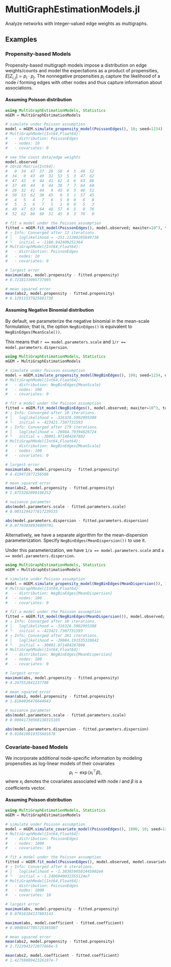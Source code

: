 # MultiGraphEstimationModels.jl

<!--
![Lifecycle](https://img.shields.io/badge/lifecycle-experimental-orange.svg)<!--
![Lifecycle](https://img.shields.io/badge/lifecycle-maturing-blue.svg)
![Lifecycle](https://img.shields.io/badge/lifecycle-stable-green.svg)
![Lifecycle](https://img.shields.io/badge/lifecycle-retired-orange.svg)
![Lifecycle](https://img.shields.io/badge/lifecycle-archived-red.svg)
![Lifecycle](https://img.shields.io/badge/lifecycle-dormant-blue.svg)
[![Build Status](https://travis-ci.com/alanderos91/MultiGraphEstimationModels.jl.svg?branch=master)](https://travis-ci.com/alanderos91/MultiGraphEstimationModels.jl)
[![codecov.io](http://codecov.io/github/alanderos91/MultiGraphEstimationModels.jl/coverage.svg?branch=master)](http://codecov.io/github/alanderos91/MultiGraphEstimationModels.jl?branch=master)
[![Documentation](https://img.shields.io/badge/docs-stable-blue.svg)](https://alanderos91.github.io/MultiGraphEstimationModels.jl/stable)
[![Documentation](https://img.shields.io/badge/docs-master-blue.svg)](https://alanderos91.github.io/MultiGraphEstimationModels.jl/dev)
-->

Analyze networks with integer-valued edge weights as multigraphs.

## Examples

### Propensity-based Models

Propensity-based multigraph models impose a distribution on edge weights/counts and model the expectations as a product of propensities, $E[Z_{i,j}] = p_{i} \cdot p_{j}$.
The nonnegative propensities $p_{i}$ capture the likelihood of a node $i$ forming edges with other nodes and thus capture information about associations.

#### Assuming Poisson distribution

```julia
using MultiGraphEstimationModels, Statistics
mGEM = MultiGraphEstimationModels

# simulate under Poisson assumption
model = mGEM.simulate_propensity_model(PoissonEdges(), 10; seed=1234)
# MultiGraphModel{Int64,Float64}:
#   - distribution: PoissonEdges
#   - nodes: 10
#   - covariates: 0

# see the count data/edge weights
model.observed
# 10×10 Matrix{Int64}:
#   0  34  47  37  26  50  4  5  49  52
#  34   0  43  49  32  53  5  3  47  62
#  47  43   0  44  41  62  4  6  63  86
#  37  49  44   0  44  38  7  7  64  60
#  26  32  41  44   0  45  6  5  48  51
#  50  53  62  38  45   0  5  1  57  45
#   4   5   4   7   6   5  0  0   6   8
#   5   3   6   7   5   1  0  0   5   3
#  49  47  63  64  48  57  6  5   0  76
#  52  62  86  60  51  45  8  3  76   0

# fit a model under the Poisson assumption
fitted = mGEM.fit_model(PoissonEdges(), model.observed; maxiter=10^3, tolerance=1e-6)
# ┌ Info: Converged after 13 iterations.
# │   loglikelihood = -251.21288265649738
# └   initial = -1188.942409251364
# MultiGraphModel{Int64,Float64}:
#   - distribution: PoissonEdges
#   - nodes: 10
#   - covariates: 0

# largest error
maximum(abs, model.propensity - fitted.propensity)
# 0.7218133095737995

# mean squared error
mean(abs2, model.propensity - fitted.propensity)
# 0.12911537825681738
```

#### Assuming Negative Binomial distribution

By default, we parameterize the negative binomial in the mean-scale formulation; that is, the option `NegBinEdges()` is equivalent to `NegBinEdges(MeanScale())`.

This means that `r == model.parameters.scale` and `1/r == model.parameters.dispersion`.

```julia
using MultiGraphEstimationModels, Statistics
mGEM = MultiGraphEstimationModels

# simulate under Poisson assumption
model = mGEM.simulate_propensity_model(NegBinEdges(), 100; seed=1234, dispersion=5.0)
# MultiGraphModel{Int64,Float64}:
#   - distribution: NegBinEdges{MeanScale}
#   - nodes: 100
#   - covariates: 0

# fit a model under the Poisson assumption
fitted = mGEM.fit_model(NegBinEdges(), model.observed; maxiter=10^3, tolerance=1e-6)
# ┌ Info: Converged after 10 iterations.
# │   loglikelihood = -316326.5902995308
# └   initial = -423421.7307731593
# ┌ Info: Converged after 179 iterations.
# │   loglikelihood = -29084.79394826724
# └   initial = -30001.971484287802
# MultiGraphModel{Int64,Float64}:
#   - distribution: NegBinEdges{MeanScale}
#   - nodes: 100
#   - covariates: 0

# largest error
maximum(abs, model.propensity - fitted.propensity)
# 4.419471977156508

# mean squared error
mean(abs2, model.propensity - fitted.propensity)
# 1.8753282099196253

# nuisance parameter
abs(model.parameters.scale - fitted.parameters.scale)
# 0.0031294277817239535

abs(model.parameters.dispersion - fitted.parameters.dispersion)
# 0.07703038934089701
```

Alternatively, we have a separate algorithm for the mean-dispersion parameterization. Specify `NegBinEdges(MeanDispersion())` to use it.

Under this parameterization, we have `1/a == model.parameters.scale` and `a == model.parameters.dispersion`.

```julia
using MultiGraphEstimationModels, Statistics
mGEM = MultiGraphEstimationModels

# simulate under Poisson assumption
model = mGEM.simulate_propensity_model(NegBinEdges(MeanDispersion()), 100; seed=1234, dispersion=5.0)
# MultiGraphModel{Int64,Float64}:
#   - distribution: NegBinEdges{MeanDispersion}
#   - nodes: 100
#   - covariates: 0

# fit a model under the Poisson assumption
fitted = mGEM.fit_model(NegBinEdges(MeanDispersion()), model.observed; maxiter=10^3, tolerance=1e-6)
# ┌ Info: Converged after 10 iterations.
# │   loglikelihood = -316326.5902995308
# └   initial = -423421.7307731593
# ┌ Info: Converged after 261 iterations.
# │   loglikelihood = -29084.191535320642
# └   initial = -30001.971484287806
# MultiGraphModel{Int64,Float64}:
#   - distribution: NegBinEdges{MeanDispersion}
#   - nodes: 100
#   - covariates: 0

# largest error
maximum(abs, model.propensity - fitted.propensity)
# 4.247552841237708

# mean squared error
mean(abs2, model.propensity - fitted.propensity)
# 1.8184036476844943

# nuisance parameter
abs(model.parameters.scale - fitted.parameters.scale)
# 0.00041730568138315105

abs(model.parameters.dispersion - fitted.parameters.dispersion)
# 0.010410919355601678
```

### Covariate-based Models

We incorporate additional node-specific information by modeling propensities as log-linear models of their covariates
$$
p_{i} \sim \exp({x_{i}^{\top}\beta}),
$$
where $x_{i}$ denotes the covariates associated with node $i$ and $\beta$ is a coefficients vector.

#### Assuming Poisson distribution

```julia
using MultiGraphEstimationModels, Statistics
mGEM = MultiGraphEstimationModels

# simulate under Poisson assumption
model = mGEM.simulate_covariate_model(PoissonEdges(), 1000, 10; seed=1234)
# MultiGraphModel{Int64,Float64}:
#   - distribution: PoissonEdges
#   - nodes: 1000
#   - covariates: 10

# fit a model under the Poisson assumption
fitted = mGEM.fit_model(PoissonEdges(), model.observed, model.covariate; maxiter=10^3, tolerance=1e-6)
# ┌ Info: Converged after 6 iterations.
# │   loglikelihood = -1.3836596581445902e6
# └   initial = -1.2406940032355124e7
# MultiGraphModel{Int64,Float64}:
#   - distribution: PoissonEdges
#   - nodes: 1000
#   - covariates: 10

# largest error
maximum(abs, model.propensity - fitted.propensity)
# 0.07916104137893143

maximum(abs, model.coefficient - fitted.coefficient)
# 0.0008447705725385807

# mean squared error
mean(abs2, model.propensity - fitted.propensity)
# 2.7222043272077668e-5

mean(abs2, model.coefficient - fitted.coefficient)
# 1.4275988042326197e-7
```
